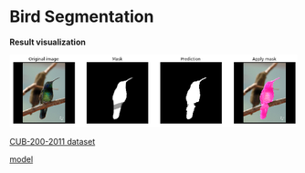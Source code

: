 # Bird Segmentation

**Result visualization**

<img src="https://github.com/Berezniker/CV_Bird_Segmentation/blob/master/grid.png">

[CUB-200-2011 dataset](http://www.vision.caltech.edu/visipedia/CUB-200-2011.html)

[model](https://github.com/Berezniker/CV_Bird_Segmentation/blob/master/segmentation_model.hdf5)
